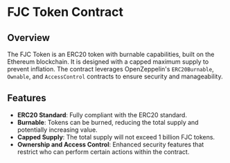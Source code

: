 # FJC Token Contract

## Overview

The FJC Token is an ERC20 token with burnable capabilities, built on the Ethereum blockchain. It is designed with a capped maximum supply to prevent inflation. The contract leverages OpenZeppelin's `ERC20Burnable`, `Ownable`, and `AccessControl` contracts to ensure security and manageability.

## Features

- **ERC20 Standard**: Fully compliant with the ERC20 standard.
- **Burnable**: Tokens can be burned, reducing the total supply and potentially increasing value.
- **Capped Supply**: The total supply will not exceed 1 billion FJC tokens.
- **Ownership and Access Control**: Enhanced security features that restrict who can perform certain actions within the contract.


